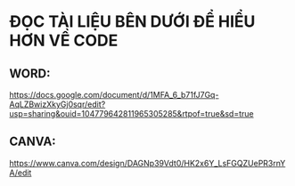 # ĐỌC TÀI LIỆU BÊN DƯỚI ĐỂ HIỂU HƠN VỀ CODE 

## WORD: 
https://docs.google.com/document/d/1MFA_6_b71fJ7Gq-AqLZBwizXkyGj0sqr/edit?usp=sharing&ouid=104779642811965305285&rtpof=true&sd=true

## CANVA: 
https://www.canva.com/design/DAGNp39Vdt0/HK2x6Y_LsFGQZUePR3rnYA/edit